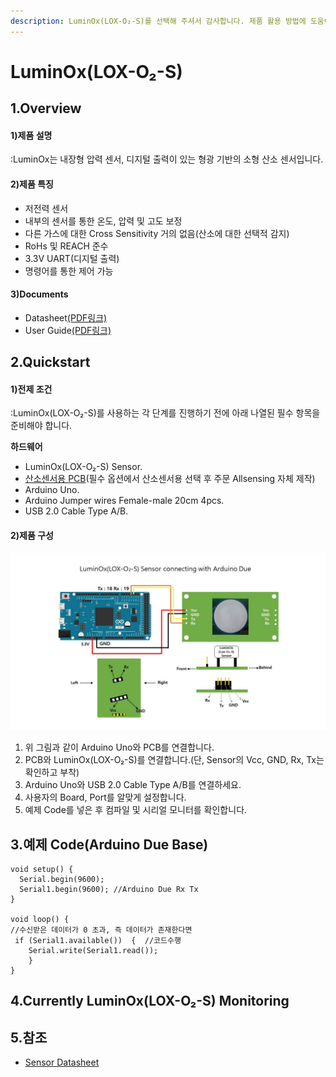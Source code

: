 ```yaml
---
description: LuminOx(LOX-O₂-S)를 선택해 주셔서 감사합니다. 제품 활용 방법에 도움이 되는 모든 문서를 제공하였습니다.
---
```


# LuminOx(LOX-O₂-S)

## 1.Overview

#### 1)제품 설명

:LuminOx는 내장형 압력 센서, 디지털 출력이 있는 형광 기반의 소형 산소 센서입니다.

#### 2)제품 특징

* 저전력 센서
* 내부의 센서를 통한 온도, 압력 및 고도 보정
* 다른 가스에 대한 Cross Sensitivity 거의 없음(산소에 대한 선택적 감지)
* RoHs 및 REACH 준수
* 3.3V UART(디지털 출력)
* 명령어를 통한 제어 가능

#### 3)Documents

* Datasheet[(PDF링크)](https://sstsensing.com/wp-content/uploads/2018/01/DS0144rev2\_LOX-02-S.pdf)
* User Guide[(PDF링크)](https://14core.com/wp-content/uploads/2017/10/LuminOx-UserGuide\_rev1.pdf)

## 2.Quickstart

#### 1)전제 조건

:LuminOx(LOX-O₂-S)를 사용하는 각 단계를 진행하기 전에 아래 나열된 필수 항목을 준비해야 합니다.

**하드웨어**

* LuminOx(LOX-O₂-S) Sensor.
* [산소센서용 PCB](https://allsensing.com/product/detail.html?product\_no=1171\&cate\_no=65\&display\_group=1)(필수 옵션에서 산소센서용 선택 후 주문 Allsensing 자체 제작)
* Arduino Uno.
* Arduino Jumper wires Female-male 20cm 4pcs.
* USB 2.0 Cable Type A/B.

#### 2)제품 구성

![](<../../.gitbook/assets/LuminOx(lox-o2-s) Sensor with connecting arduino due.jpg>)

1. 위 그림과 같이 Arduino Uno와 PCB를 연결합니다.
2. PCB와 LuminOx(LOX-O₂-S)를 연결합니다.(단, Sensor의 Vcc, GND, Rx, Tx는 확인하고 부착)
3. Arduino Uno와 USB 2.0 Cable Type A/B를 연결하세요.
4. 사용자의 Board, Port를 알맞게 설정합니다.
5. 예제 Code를 넣은 후 컴파일 및 시리얼 모니터를 확인합니다.

## 3.예제 Code(Arduino Due Base)

```
void setup() {
  Serial.begin(9600);
  Serial1.begin(9600); //Arduino Due Rx Tx
}

void loop() {
//수신받은 데이터가 0 초과, 즉 데이터가 존재한다면           
 if (Serial1.available())  {  //코드수행   
    Serial.write(Serial1.read());
    }
}
```

## 4.Currently LuminOx(LOX-O₂-S) Monitoring

## 5.참조

* [Sensor Datasheet](https://sstsensing.com/product/luminox-sealed-optical-oxygen-sensor/)
